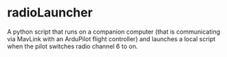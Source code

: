 # radioLauncher
A python script that runs on a companion computer (that is communicating via MavLink with an ArduPilot flight controller) 
and launches a local script when the pilot switches radio channel 6 to on.

